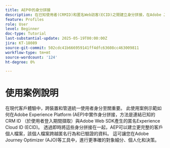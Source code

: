 ```yaml
---
title: AEP中的身分拼接
description: 在已知使用者(CRMID)和匿名Web訪客(ECID)之間建立身分拼接，在Adobe Journey Optimizer (AJO)中啟用統一設定檔以進行即時個人化和優惠方案決策。
feature: Profiles
role: User
level: Beginner
doc-type: Tutorial
last-substantial-update: 2025-05-19T00:00:00Z
jira: KT-18089
source-git-commit: 502cdc41b666959141ff4dfc63608cc463009811
workflow-type: tm+mt
source-wordcount: '124'
ht-degree: 0%

---
```



# 使用案例說明

在現代客戶體驗中，跨裝置和管道統一使用者身分至關重要。 此使用案例示範如何在Adobe Experience Platform (AEP)中實作身分拼接，方法是連結已知的CRM ID （於使用者登入期間擷取）與Adobe Web SDK產生的匿名Experience Cloud ID (ECID)。 透過即時將這些身分拼接在一起，AEP可以建立更完整的客戶個人檔案，該個人檔案跨越匿名行為和已驗證的資料。 這可讓您在Adobe Journey Optimizer (AJO)等工具中，進行更準確的對象細分、個人化和決策。

